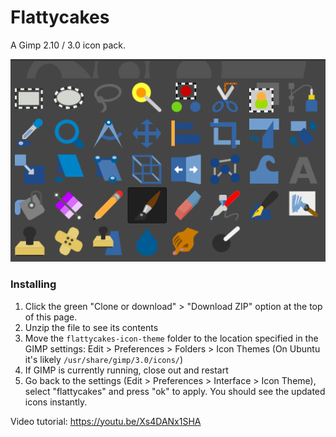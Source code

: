 # Flattycakes

A Gimp 2.10 / 3.0 icon pack.

![Flattycakes Icon Theme](icons.png?raw=true "Flattycakes Icon Pack")

### Installing

1. Click the green "Clone or download" > "Download ZIP" option at the top of this page.
2. Unzip the file to see its contents
3. Move the `flattycakes-icon-theme` folder to the location specified in the GIMP settings: Edit > Preferences > Folders > Icon Themes (On Ubuntu it's likely `/usr/share/gimp/3.0/icons/`)
4. If GIMP is currently running, close out and restart
5. Go back to the settings (Edit > Preferences > Interface > Icon Theme), select "flattycakes" and press "ok" to apply. You should see the updated icons instantly.

Video tutorial: https://youtu.be/Xs4DANx1SHA
